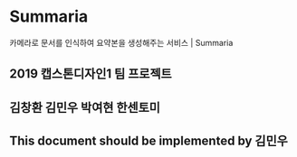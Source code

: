 # Summaria
카메라로 문서를 인식하여 요약본을 생성해주는 서비스 | Summaria

## 2019 캡스톤디자인1 팀 프로젝트 
## 김창환 김민우 박여현 한센토미

## This document should be implemented by 김민우
